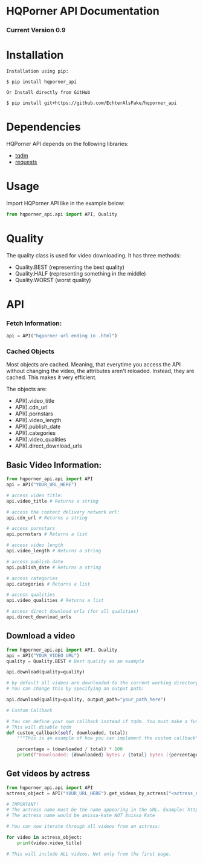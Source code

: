 # HQPorner API Documentation

### Current Version 0.9


# Installation
````
Installation using pip:

$ pip install hqporner_api

Or Install directly from GitHub

$ pip install git+https://github.com/EchterAlsFake/hqporner_api
````

# Dependencies

HQPorner API depends on the following libraries:

- [tqdm](https://github.com/tqdm/tqdm)
- [requests](https://github.com/psf/requests)

# Usage

Import HQPorner API like in the example below:

```python
from hqporner_api.api import API, Quality
```

# Quality

The quality class is used for video downloading. It has three methods:

- Quality.BEST (representing the best quality)
- Quality.HALF (representing something in the middle)
- Quality.WORST (worst quality)

# API

### Fetch Information:

```python
api = API("hqporner url ending in .html")
```

### Cached Objects

Most objects are cached. Meaning, that everytime you access the API without changing the video, the attributes
aren't reloaded. Instead, they are cached. This makes it very efficient. 

The objects are:

- API().video_title
- API().cdn_url
- API().pornstars
- API().video_length
- API().publish_date
- API().categories
- API().video_qualities
- API().direct_download_urls

## Basic Video Information:

```python
from hqporner_api.api import API
api = API("YOUR_URL_HERE")

# access video title:
api.video_title # Returns a string

# access the content delivery network url:
api.cdn_url # Returns a string

# access pornstars
api.pornstars # Returns a list

# access video length
api.video_length # Returns a string

# access publish date
api.publish_date # Returns a string

# access categories
api.categories # Returns a list

# access qualities
api.video_qualities # Returns a list

# access direct download urls (for all qualities)
api.direct_download_urls
```

## Download a video


```python
from hqporner_api.api import API, Quality
api = API("YOUR_VIDEO_URL")
quality = Quality.BEST # Best quality as an example

api.download(quality=quality)

# by default all videos are downloaded to the current working directory.
# You can change this by specifying an output path:

api.download(quality=quality, output_path="your_path_here")

# Custom Callback

# You can define your own callback instead if tqdm. You must make a function that takes pos and total as arguments.
# This will disable tqdm
def custom_callback(self, downloaded, total):
    """This is an example of how you can implement the custom callback"""

    percentage = (downloaded / total) * 100
    print(f"Downloaded: {downloaded} bytes / {total} bytes ({percentage:.2f}%)")

```

## Get videos by actress

```python
from hqporner_api.api import API
actress_object = API("YOUR_URL_HERE").get_videos_by_actress("<actress_name>") # This will be improved later, but for now you need to still give a video url.

# IMPORTANT! 
# The actress name must be the name appearing in the URL. Example: https://hqporner.com/actress/anissa-kate
# The actress name would be anissa-kate NOT Anissa Kate

# You can now iterate through all videos from an actress:

for video in actress_object:
    print(video.video_title)

# This will include ALL videos. Not only from the first page.
```














